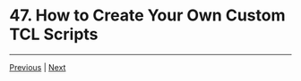 # 47. How to Create Your Own Custom TCL Scripts

---

[Previous](./46_Using-TCL-Scripts-in-Your-Custom-IP-Core.md) | [Next](./48_Creating-Simulation-Files-(Test-Benches).md)
